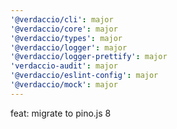 ```yaml
---
'@verdaccio/cli': major
'@verdaccio/core': major
'@verdaccio/types': major
'@verdaccio/logger': major
'@verdaccio/logger-prettify': major
'verdaccio-audit': major
'@verdaccio/eslint-config': major
'@verdaccio/mock': major
---
```


feat: migrate to pino.js 8
